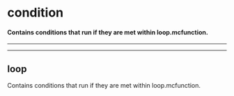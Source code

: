 # condition
#### Contains conditions that run if they are met within loop.mcfunction.

---

---

## loop
Contains conditions that run if they are met within loop.mcfunction.

